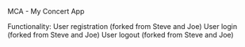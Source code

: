 MCA - My Concert App

Functionality:
User registration (forked from Steve and Joe)
User login (forked from Steve and Joe)
User logout (forked from Steve and Joe)